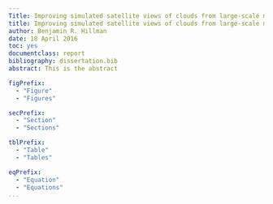 ```yaml
--- 
Title: Improving simulated satellite views of clouds from large-scale models
title: Improving simulated satellite views of clouds from large-scale models
author: Benjamin R. Hillman
date: 18 April 2016
toc: yes
documentclass: report
bibliography: dissertation.bib
abstract: This is the abstract

figPrefix: 
  - "Figure" 
  - "Figures"

secPrefix: 
  - "Section" 
  - "Sections"

tblPrefix: 
  - "Table" 
  - "Tables" 

eqPrefix:
  - "Equation"
  - "Equations" 
...
```



